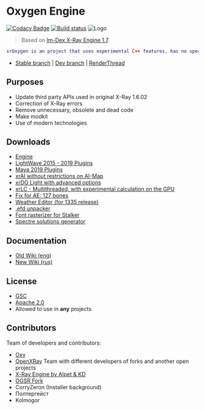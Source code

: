 # Oxygen Engine

[![Codacy Badge](https://api.codacy.com/project/badge/Grade/024d7b2b5c6745eba5d00301bc250f2c)](https://app.codacy.com/app/sv3nk/xray-oxygen?utm_source=github.com&utm_medium=referral&utm_content=xrOxygen/xray-oxygen&utm_campaign=Badge_Grade_Settings) [![Build status](https://ci.appveyor.com/api/projects/status/dt2q9gjuxi2q9i6v/branch/master?svg=true)](https://ci.appveyor.com/project/xrOxygen/xray-oxygen/branch/master)
![Logo](https://sun9-45.userapi.com/c850020/v850020464/97b37/sxHUPvLdvjQ.jpg)

>  Based on [Im-Dex X-Ray Engine 1.7](https://github.com/Im-dex/xray-162).
```lua
xrOxygen is an project that uses experimental C++ features, has no special restrictions on changing the engine and tries to bring something new to the usual modding.
```
* [Stable branch](https://github.com/xrOxygen/xray-oxygen/tree/master) | [Dev branch](https://github.com/xrOxygen/xray-oxygen/tree/ox_dev) | [RenderThread](https://github.com/xrOxygen/xray-oxygen/tree/RThread)

## Purposes

* Update third party APIs used in original X-Ray 1.6.02
* Correction of X-Ray errors
* Remove unnecessary, obsolete and dead code 
* Make modkit
* Use of modern technologies

## Downloads

* [Engine](https://github.com/xrOxygen/xray-oxygen/releases/)
* [LightWave 2015 - 2019 Plugins](http://xray-oxygen.org/index.php/LightWave_2015:_Export)
* [Maya 2019 Plugins](http://xray-oxygen.org/index.php/Maya_2019:_Plugins)
* [xrAI without restrictions on AI-Map](http://xray-oxygen.org/index.php/LevelBuilder:_xrAI)
* [xrDO Light with advanced options](http://xray-oxygen.org/index.php/LevelBuilder:_xrDO)
* [xrLC - Multithreaded, with experimental calculation on the GPU](http://xray-oxygen.org/index.php/LevelBuilder:_xrLC)
* [Fix for AE: 127 bones](https://vk.com/doc419644782_506925469?hash=11db26f22b86101afe&dl=0e8db7a15372bf3719)
* [Weather Editor (for 1335 release)](https://cdn.discordapp.com/attachments/385903500581928969/590542657663533103/WeatherEditor_1335.7z)
* [.efd unpacker](https://cdn.discordapp.com/attachments/385903500581928969/590555274079633408/EFD_Reader.7z)
* [Font rasterizer for Stalker](https://www.gameru.net/forum/index.php?showtopic=71831)
* [Spectre solutions generator](http://xray-oxygen.org/index.php/VS_integration)

## Documentation

* [Old Wiki (eng)](https://github.com/ForserX/FRay-Project/wiki)
* [New Wiki (rus)](http://xray-oxygen.org/index.php/)

## License

* [GSC](https://github.com/xrOxygen/xray-oxygen/blob/master/LICENSE-GSC.md)
* [Apache 2.0](https://github.com/xrOxygen/xray-oxygen/blob/master/LICENSE.md)
* Allowed to use in **any** projects

## Contributors
  
 Team of developers and contributors:
* [Oxy](https://github.com/xrOxygen/xray-oxygen/graphs/contributors)
* [OpenXRay](https://github.com/openxray) Team with different developers of forks and another open projects
* [X-Ray Engine by Alpet & KD](https://xp-dev.com/summary/210311)
* [OGSR Fork](https://github.com/KRodinn/OGSR-Engine)
* CorryZeron (Installer background)
* Полтергейст
* Kolmogor
